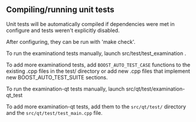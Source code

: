 Compiling/running unit tests
------------------------------------

Unit tests will be automatically compiled if dependencies were met in configure
and tests weren't explicitly disabled.

After configuring, they can be run with 'make check'.

To run the examinationd tests manually, launch src/test/test_examination .

To add more examinationd tests, add `BOOST_AUTO_TEST_CASE` functions to the existing
.cpp files in the test/ directory or add new .cpp files that
implement new BOOST_AUTO_TEST_SUITE sections.

To run the examination-qt tests manually, launch src/qt/test/examination-qt_test

To add more examination-qt tests, add them to the `src/qt/test/` directory and
the `src/qt/test/test_main.cpp` file.
